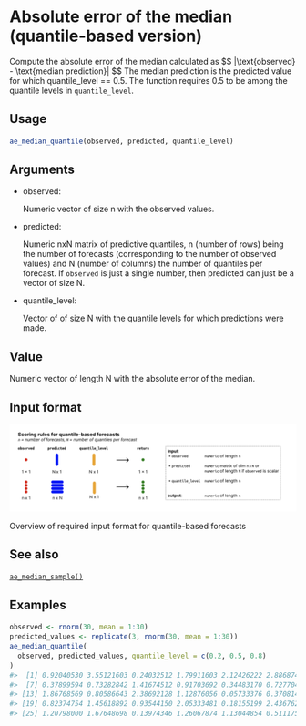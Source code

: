 # Absolute error of the median (quantile-based version)

Compute the absolute error of the median calculated as \$\$
\|\text{observed} - \text{median prediction}\| \$\$ The median
prediction is the predicted value for which quantile_level == 0.5. The
function requires 0.5 to be among the quantile levels in
`quantile_level`.

## Usage

``` r
ae_median_quantile(observed, predicted, quantile_level)
```

## Arguments

- observed:

  Numeric vector of size n with the observed values.

- predicted:

  Numeric nxN matrix of predictive quantiles, n (number of rows) being
  the number of forecasts (corresponding to the number of observed
  values) and N (number of columns) the number of quantiles per
  forecast. If `observed` is just a single number, then predicted can
  just be a vector of size N.

- quantile_level:

  Vector of of size N with the quantile levels for which predictions
  were made.

## Value

Numeric vector of length N with the absolute error of the median.

## Input format

![](figures/metrics-quantile.png)

Overview of required input format for quantile-based forecasts

## See also

[`ae_median_sample()`](https://epiforecasts.io/scoringutils/dev/reference/ae_median_sample.md)

## Examples

``` r
observed <- rnorm(30, mean = 1:30)
predicted_values <- replicate(3, rnorm(30, mean = 1:30))
ae_median_quantile(
  observed, predicted_values, quantile_level = c(0.2, 0.5, 0.8)
)
#>  [1] 0.92040530 3.55121603 0.24032512 1.79911603 2.12426222 2.88687498
#>  [7] 0.37899594 0.73282842 1.41674512 0.91703692 0.34483170 0.72770448
#> [13] 1.86768569 0.80586643 2.38692128 1.12876056 0.05733376 0.37081463
#> [19] 0.82374754 1.45618892 0.93544150 2.05333481 0.18155199 2.43676219
#> [25] 1.20798000 1.67648698 0.13974346 1.26067874 1.13044854 0.51117562
```
